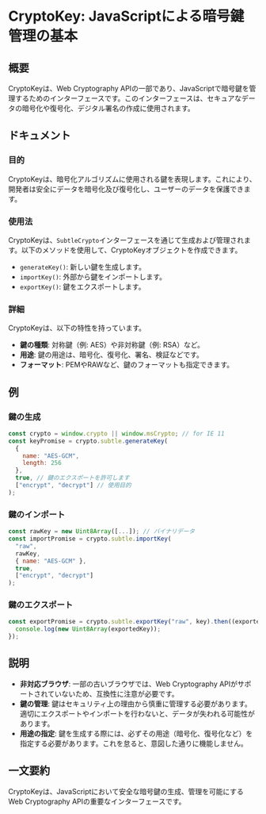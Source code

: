 <!--
Meta Description: # CryptoKey: JavaScriptによる暗号鍵管理の基本 ## 概要 CryptoKeyは、Web Cryptography APIの一部であり、JavaScriptで暗号鍵を管理するためのインターフェースです。このインターフェースは、セキュアなデータの暗号化や復号化、デジタル署名の作成...
Meta Keywords: cryptokeyは, const, crypto, cryptography, aes
-->

# CryptoKey: JavaScriptによる暗号鍵管理の基本

## 概要
CryptoKeyは、Web Cryptography APIの一部であり、JavaScriptで暗号鍵を管理するためのインターフェースです。このインターフェースは、セキュアなデータの暗号化や復号化、デジタル署名の作成に使用されます。

## ドキュメント
### 目的
CryptoKeyは、暗号化アルゴリズムに使用される鍵を表現します。これにより、開発者は安全にデータを暗号化及び復号化し、ユーザーのデータを保護できます。

### 使用法
CryptoKeyは、`SubtleCrypto`インターフェースを通じて生成および管理されます。以下のメソッドを使用して、CryptoKeyオブジェクトを作成できます。

- `generateKey()`: 新しい鍵を生成します。
- `importKey()`: 外部から鍵をインポートします。
- `exportKey()`: 鍵をエクスポートします。

### 詳細
CryptoKeyは、以下の特性を持っています。

- **鍵の種類**: 対称鍵（例: AES）や非対称鍵（例: RSA）など。
- **用途**: 鍵の用途は、暗号化、復号化、署名、検証などです。
- **フォーマット**: PEMやRAWなど、鍵のフォーマットも指定できます。

## 例
### 鍵の生成
```javascript
const crypto = window.crypto || window.msCrypto; // for IE 11
const keyPromise = crypto.subtle.generateKey(
  {
    name: "AES-GCM",
    length: 256
  },
  true, // 鍵のエクスポートを許可します
  ["encrypt", "decrypt"] // 使用目的
);
```

### 鍵のインポート
```javascript
const rawKey = new Uint8Array([...]); // バイナリデータ
const importPromise = crypto.subtle.importKey(
  "raw", 
  rawKey, 
  { name: "AES-GCM" }, 
  true, 
  ["encrypt", "decrypt"]
);
```

### 鍵のエクスポート
```javascript
const exportPromise = crypto.subtle.exportKey("raw", key).then((exportedKey) => {
  console.log(new Uint8Array(exportedKey));
});
```

## 説明
- **非対応ブラウザ**: 一部の古いブラウザでは、Web Cryptography APIがサポートされていないため、互換性に注意が必要です。
- **鍵の管理**: 鍵はセキュリティ上の理由から慎重に管理する必要があります。適切にエクスポートやインポートを行わないと、データが失われる可能性があります。
- **用途の指定**: 鍵を生成する際には、必ずその用途（暗号化、復号化など）を指定する必要があります。これを怠ると、意図した通りに機能しません。

## 一文要約
CryptoKeyは、JavaScriptにおいて安全な暗号鍵の生成、管理を可能にするWeb Cryptography APIの重要なインターフェースです。